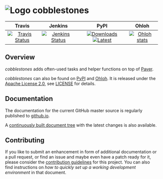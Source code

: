 # ![Logo](https://raw.github.com/jhermann/cobblestones/master/doc/_static/cobblestones-logo-48.png) cobblestones

| **Travis** | **Jenkins** | **PyPI** | **Ohloh** |
|:-------------:|:-------------:|:-------------:|:-------------:|
| [![Travis Status](https://travis-ci.org/jhermann/cobblestones.png?branch=master)](https://travis-ci.org/jhermann/cobblestones) | [![Jenkins Status](https://huschteguzzel.de/hudson/buildStatus/icon?job=cobblestones)](https://huschteguzzel.de/hudson/view/jhermann/job/cobblestones/) | [![Downloads](https://pypip.in/d/cobblestones/badge.png)](https://pypi.python.org/pypi/cobblestones) [![Latest](https://pypip.in/v/cobblestones/badge.png)](https://crate.io/package/cobblestones) | [![Ohloh stats](https://www.ohloh.net/p/cobblestones/widgets/project_thin_badge.gif)](https://www.ohloh.net/p/cobblestones) |


## Overview
*cobblestones* adds often-used tasks and helper functions on top of
[Paver](https://pypi.python.org/pypi/Paver).

*cobblestones* can also be found on [PyPI](https://pypi.python.org/pypi/cobblestones)
and [Ohloh](https://www.ohloh.net/p/cobblestones).
It is released under the
[Apache License 2.0](https://www.apache.org/licenses/LICENSE-2.0.html),
see [LICENSE](https://raw.github.com/jhermann/cobblestones/master/LICENSE) for details.


## Documentation

The documentation for the current GitHub master source is regularly published to
[github.io](http://jhermann.github.io/cobblestones/).

A [continuously built document tree](https://huschteguzzel.de/hudson/job/cobblestones/doclinks/1/)
with the latest changes is also available.


## Contributing

If you like to submit an enhancement in form of additional documentation or a pull request,
or find an issue and maybe even have a patch ready for it, please consider the
[contribution guidelines](https://github.com/jhermann/cobblestones/blob/master/CONTRIBUTING.md)
for this project. You can also find instructions on
*how to quickly set up a working development environment* in that document.
